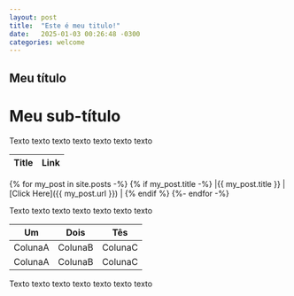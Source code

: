 ```yaml
---
layout: post
title:  "Este é meu titulo!"
date:   2025-01-03 00:26:48 -0300
categories: welcome
---
```

## Meu título
# Meu sub-título
Texto texto texto texto texto texto texto

|Title  |Link  |
|---|---|
{% for my_post in site.posts -%}
{% if my_post.title -%}
|{{ my_post.title }}  |[Click Here]({{ my_post.url }})  |
{% endif %}
{%- endfor -%}

Texto texto texto texto texto texto texto

|Um  |Dois  |Tês  |
|---|---|---|
|ColunaA  |ColunaB  |ColunaC  |
|ColunaA  |ColunaB  |ColunaC  |

Texto texto texto texto texto texto texto


